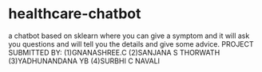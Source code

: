 # healthcare-chatbot
a chatbot based on sklearn where you can give a symptom and it will ask you questions and will tell you the details and give some advice.
PROJECT SUBMITTED BY:
(1)GNANASHREE.C
(2)SANJANA S THORWATH
(3)YADHUNANDANA YB
(4)SURBHI C NAVALI
